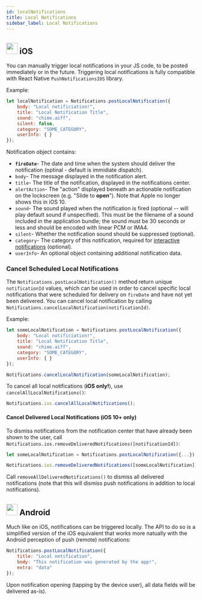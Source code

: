 ```yaml
---
id: localNotifications
title: Local Notifications
sidebar_label: Local Notifications
---
```


## <img src="https://upload.wikimedia.org/wikipedia/commons/thumb/f/fa/Apple_logo_black.svg/2000px-Apple_logo_black.svg.png" width=30/> iOS

You can manually trigger local notifications in your JS code, to be posted immediately or in the future.
Triggering local notifications is fully compatible with React Native `PushNotificationsIOS` library.

Example:

```javascript
let localNotification = Notifications.postLocalNotification({
	body: "Local notificiation!",
	title: "Local Notification Title",
	sound: "chime.aiff",
    silent: false,
	category: "SOME_CATEGORY",
	userInfo: { }
});
```

Notification object contains:

- **`fireDate`**- The date and time when the system should deliver the notification (optinal - default is immidiate dispatch).
- `body`- The message displayed in the notification alert.
- `title`- The title of the notification, displayed in the notifications center.
- `alertAction`- The "action" displayed beneath an actionable notification on the lockscreen (e.g. "Slide to **open**"). Note that Apple no longer shows this in iOS 10.
- `sound`- The sound played when the notification is fired (optional -- will play default sound if unspecified). This must be the filename of a sound included in the application bundle; the sound must be 30 seconds or less and should be encoded with linear PCM or IMA4.
- `silent`- Whether the notification sound should be suppressed (optional).
- `category`- The category of this notification, required for [interactive notifications](#interactive--actionable-notifications-ios-only) (optional).
- `userInfo`- An optional object containing additional notification data.

### Cancel Scheduled Local Notifications

The `Notifications.postLocalNotification()` method return unique `notificationId` values, which can be used in order to cancel specific local notifications that were scheduled for delivery on `fireDate` and have not yet been delivered. You can cancel local notification by calling `Notifications.cancelLocalNotification(notificationId)`.

Example:

```javascript
let someLocalNotification = Notifications.postLocalNotification({
	body: "Local notificiation!",
	title: "Local Notification Title",
	sound: "chime.aiff",
	category: "SOME_CATEGORY",
	userInfo: { }
});

Notifications.cancelLocalNotification(someLocalNotification);
```

To cancel all local notifications (**iOS only!**), use `cancelAllLocalNotifications()`:

```javascript
Notifications.ios.cancelAllLocalNotifications();
```

#### Cancel Delivered Local Notifications (iOS 10+ only)

To dismiss notifications from the notification center that have already been shown to the user, call `Notifications.ios.removeDeliveredNotifications([notificationId])`:

```javascript
let someLocalNotification = Notifications.postLocalNotification({...});

Notifications.ios.removeDeliveredNotifications([someLocalNotification]);
```

Call `removeAllDeliveredNotifications()` to dismiss all delivered notifications
(note that this will dismiss push notifications in addition to local
notifications).


## <img src="https://upload.wikimedia.org/wikipedia/commons/thumb/a/a0/APK_format_icon.png/768px-APK_format_icon.png" width=30/> Android

Much like on iOS, notifications can be triggered locally. The API to do so is a simplified version of the iOS equivalent that works more natually with the Android perception of push (remote) notifications:

```javascript
Notifications.postLocalNotification({
	title: "Local notification",
	body: "This notification was generated by the app!",
	extra: "data"
});
```

Upon notification opening (tapping by the device user), all data fields will be delivered as-is).
